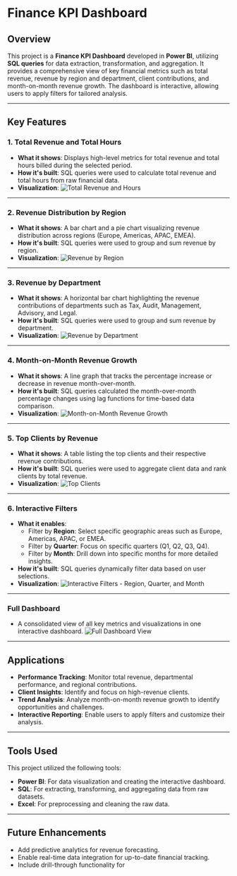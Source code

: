 # Finance KPI Dashboard

## Overview
This project is a **Finance KPI Dashboard** developed in **Power BI**, utilizing **SQL queries** for data extraction, transformation, and aggregation. It provides a comprehensive view of key financial metrics such as total revenue, revenue by region and department, client contributions, and month-on-month revenue growth. The dashboard is interactive, allowing users to apply filters for tailored analysis.

---

## Key Features

### 1. **Total Revenue and Total Hours**
- **What it shows**: Displays high-level metrics for total revenue and total hours billed during the selected period.
- **How it's built**: SQL queries were used to calculate total revenue and total hours from raw financial data.
- **Visualization**:
  ![Total Revenue and Hours](images/totalhours_revenue.jpg)

---

### 2. **Revenue Distribution by Region**
- **What it shows**: A bar chart and a pie chart visualizing revenue distribution across regions (Europe, Americas, APAC, EMEA).
- **How it's built**: SQL queries were used to group and sum revenue by region.
- **Visualization**:
  ![Revenue by Region](images/rev_byregion.jpg)

---

### 3. **Revenue by Department**
- **What it shows**: A horizontal bar chart highlighting the revenue contributions of departments such as Tax, Audit, Management, Advisory, and Legal.
- **How it's built**: SQL queries were used to group and sum revenue by department.
- **Visualization**:
  ![Revenue by Department](images/department.jpg)

---

### 4. **Month-on-Month Revenue Growth**
- **What it shows**: A line graph that tracks the percentage increase or decrease in revenue month-over-month.
- **How it's built**: SQL queries calculated the month-over-month percentage changes using lag functions for time-based data comparison.
- **Visualization**:
  ![Month-on-Month Revenue Growth](images/monthonmonth.jpg)

---

### 5. **Top Clients by Revenue**
- **What it shows**: A table listing the top clients and their respective revenue contributions.
- **How it's built**: SQL queries were used to aggregate client data and rank clients by total revenue.
- **Visualization**:
  ![Top Clients](images/revenue_total_client.jpg)

---

### 6. **Interactive Filters**
- **What it enables**:
  - Filter by **Region**: Select specific geographic areas such as Europe, Americas, APAC, or EMEA.
  - Filter by **Quarter**: Focus on specific quarters (Q1, Q2, Q3, Q4).
  - Filter by **Month**: Drill down into specific months for more detailed insights.
- **How it's built**: SQL queries dynamically filter data based on user selections.
- **Visualization**:
  ![Interactive Filters - Region, Quarter, and Month](images/quarter_month.jpg)

---

### Full Dashboard
- A consolidated view of all key metrics and visualizations in one interactive dashboard.
![Full Dashboard View](images/full_dashboard.jpg)

---

## Applications
- **Performance Tracking**: Monitor total revenue, departmental performance, and regional contributions.
- **Client Insights**: Identify and focus on high-revenue clients.
- **Trend Analysis**: Analyze month-on-month revenue growth to identify opportunities and challenges.
- **Interactive Reporting**: Enable users to apply filters and customize their analysis.

---

## Tools Used
This project utilized the following tools:
- **Power BI**: For data visualization and creating the interactive dashboard.
- **SQL**: For extracting, transforming, and aggregating data from raw datasets.
- **Excel**: For preprocessing and cleaning the raw data.

---

## Future Enhancements
- Add predictive analytics for revenue forecasting.
- Enable real-time data integration for up-to-date financial tracking.
- Include drill-through functionality for
